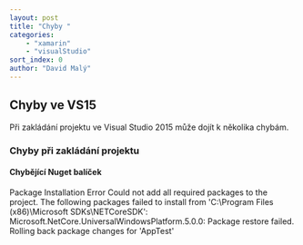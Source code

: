 ```yaml
---
layout: post
title: "Chyby "
categories:
    - "xamarin"
    - "visualStudio"
sort_index: 0
author: "David Malý"
--- 
```



## Chyby ve VS15 


Při zakládání projektu ve Visual Studio 2015 může dojít k několika chybám.


### Chyby při zakládání projektu

#### Chybějící Nuget balíček


Package Installation Error Could not add all required packages to the project. The following packages failed to install from 'C:\Program Files (x86)\Microsoft SDKs\NETCoreSDK': Microsoft.NetCore.UniversalWindowsPlatform.5.0.0: Package restore failed. Rolling back package changes for 'AppTest'

